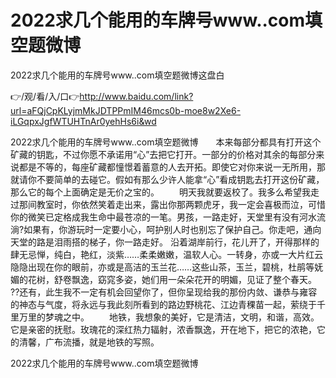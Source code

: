 # 2022求几个能用的车牌号www..com填空题微博
2022求几个能用的车牌号www..com填空题微博这盘白

👉/观/看/入/口👉http://www.baidu.com/link?url=aFQjCpKLyjmMkJDTPPmIM46mcs0b-moe8w2Xe6-iLGqpxJgfWTUHTnAr0yehHs6i&wd

2022求几个能用的车牌号www..com填空题微博　　本来每部分都具有打开这个矿藏的钥匙，不过你愿不承诺用“心”去把它打开。一部分的价格对其余的每部分来说都是不等的，每座矿藏都憧憬着蓄意的人去开拓。即使它对你来说一无所用，那就请你不要简单的去碰它。假如有那么少许人能拿“心”看成钥匙去打开这份矿藏，那么它的每个上面确定是无价之宝的。
　　明天我就要返校了。我多么希望我走过那间教室时，你依然笑着走出来，露出你那两颗虎牙，我一定会喜极而泣，可惜你的微笑已定格成我生命中最苍凉的一笔。男孩，一路走好，天堂里有没有河水流淌?如果有，你游玩时一定要小心，呵护别人时也别忘了保护自己。你走吧，通向天堂的路是泪雨搭的梯子，你一路走好。
沿着湖岸前行，花儿开了，开得那样的肆无忌惮，纯白，艳红，淡紫……柔柔嫩嫩，温软人心。一转身，亦或一大片红云隐隐出现在你的眼前，亦或是高洁的玉兰花……这些山茶，玉兰，碧桃，杜鹃等妩媚的花树，舒卷飘逸，窈窕多姿，她们用一朵朵花开的明媚，见证了整个春天。
??还有，此生我不一定有机会回望你了，但你呈现给我的那份内敛、谦恭与雍容的神态与气度，将永远与我此刻所看到的路边野桃花、江边青稞苗一起，萦绕于千里万里的梦魂之中。
　　地铁，我想象的美好，它是清洁，文明，和谐，高效。它是亲密的抚慰。玫瑰花的深红热力辐射，浓香飘逸，开在地下，把它的浓艳，它的清馨，广布流播，就是地铁的写照。

2022求几个能用的车牌号www..com填空题微博
